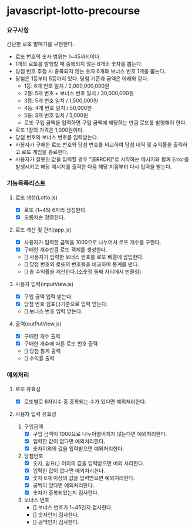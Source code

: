 # javascript-lotto-precourse

### 요구사항

간단한 로또 발매기를 구현한다.

- 로또 번호의 숫자 범위는 1~45까지이다.
- 1개의 로또를 발행할 때 중복되지 않는 6개의 숫자를 뽑는다.
- 당첨 번호 추첨 시 중복되지 않는 숫자 6개와 보너스 번호 1개를 뽑는다.
- 당첨은 1등부터 5등까지 있다. 당첨 기준과 금액은 아래와 같다.
  - 1등: 6개 번호 일치 / 2,000,000,000원
  - 2등: 5개 번호 + 보너스 번호 일치 / 30,000,000원
  - 3등: 5개 번호 일치 / 1,500,000원
  - 4등: 4개 번호 일치 / 50,000원
  - 5등: 3개 번호 일치 / 5,000원
  - 로또 구입 금액을 입력하면 구입 금액에 해당하는 만큼 로또를 발행해야 한다.
- 로또 1장의 가격은 1,000원이다.
- 당첨 번호와 보너스 번호를 입력받는다.
- 사용자가 구매한 로또 번호와 당첨 번호를 비교하여 당첨 내역 및 수익률을 출력하고 로또 게임을 종료한다.
- 사용자가 잘못된 값을 입력할 경우 "[ERROR]"로 시작하는 메시지와 함께 Error를 발생시키고 해당 메시지를 출력한 다음 해당 지점부터 다시 입력을 받는다.

### 기능목록리스트

1. 로또 생성(Lotto.js)

   - [x] 로또 (1~45) 6자리 생성한다.
   - [x] 오름차순 정렬한다.

2. 로또 계산 및 관리(app.js)

   - [x] 사용자가 입력한 금액을 1000으로 나누어서 로또 개수를 구한다.
   - [x] 구매한 개수만큼 로또 객체를 생성한다.
   - [] 사용자가 입력한 보너스 번호를 로또 배열에 삽입한다.
   - [] 당첨 번호와 로또의 번호들을 비교하여 통계를 낸다.
   - [] 총 수익률을 계산한다.(소숫점 둘째 자리에서 반올림)

3. 사용자 입력(inputView.js)

   - [x] 구입 금액 입력 받는다.
   - [x] 당첨 번호 쉼표(,)기준으로 입력 받는다.
   - [] 보너스 번호 입력 받는다.

4. 출력(outPutView.js)

   - [x] 구매한 개수 출력
   - [x] 구매한 개수에 따른 로또 번호 출력
   - [] 당첨 통계 출력
   - [] 수익률 출력

### 예외처리

1. 로또 유효성

   - [x] 로또별로 6자리수 중 중복되는 수가 있다면 예외처리한다.

2. 사용자 입력 유효성
   1. 구입금액
      - [x] 구입 금액이 1000으로 나누어떨어지지 않는다면 예외처리한다.
      - [x] 입력한 값이 없다면 예외처리한다.
      - [x] 숫자이외의 값을 입력받으면 예외처리한다.
   2. 당첨번호
      - [x] 숫자, 쉼표(,) 이외의 값을 입력받으면 예외 처리한다.
      - [x] 입력한 값이 없다면 예외처리한다.
      - [x] 숫자 6개 이상의 값을 입력받으면 예외처리한다.
      - [x] 공백이 있다면 예외처리한다.
      - [x] 숫자가 중복되었는지 검사한다.
   3. 보너스 번호
      - [] 보너스 번호가 1~45인지 검사한다.
      - [] 숫자인지 검사한다.
      - [] 공백인지 검사한다.
